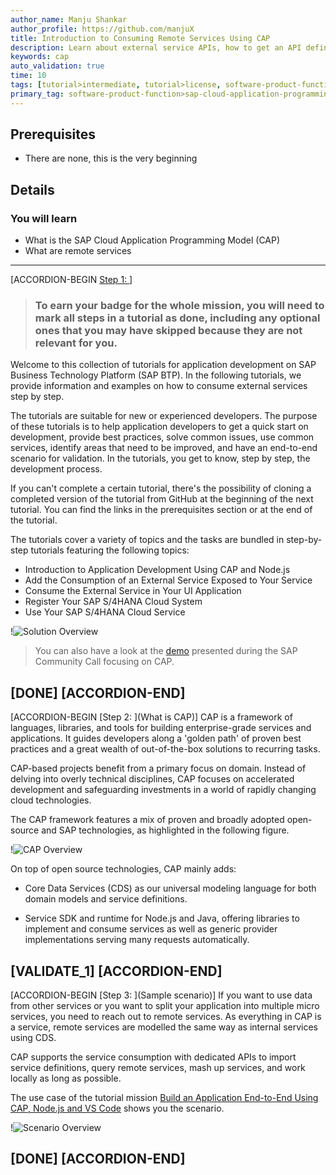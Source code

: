 ```yaml
---
author_name: Manju Shankar
author_profile: https://github.com/manjuX
title: Introduction to Consuming Remote Services Using CAP
description: Learn about external service APIs, how to get an API definition from the SAP API Business Hub, and how to import an API definition to your project.
keywords: cap
auto_validation: true
time: 10
tags: [tutorial>intermediate, tutorial>license, software-product-function>sap-cloud-application-programming-model, programming-tool>node-js, software-product>sap-business-technology-platform, software-product>sap-api-management, software-product>sap-hana-cloud, products>sap-s-4hana-cloud]
primary_tag: software-product-function>sap-cloud-application-programming-model
---
```


## Prerequisites
 - There are none, this is the very beginning

## Details
### You will learn
 - What is the SAP Cloud Application Programming Model (CAP)
 - What are remote services

---

[ACCORDION-BEGIN [Step 1: ](Overview)]
> ### To earn your badge for the whole mission, you will need to mark all steps in a tutorial as done, including any optional ones that you may have skipped because they are not relevant for you.

Welcome to this collection of tutorials for application development on SAP Business Technology Platform (SAP BTP). In the following tutorials, we provide information and examples on how to consume external services step by step.

The tutorials are suitable for new or experienced developers. The purpose of these tutorials is to help application developers to get a quick start on development, provide best practices, solve common issues, use common services, identify areas that need to be improved, and have an end-to-end scenario for validation. In the tutorials, you get to know, step by step, the development process.

If you can't complete a certain tutorial, there's the possibility of cloning a completed version of the tutorial from GitHub at the beginning of the next tutorial. You can find the links in the prerequisites section or at the end of the tutorial.

The tutorials cover a variety of topics and the tasks are bundled in step-by-step tutorials featuring the following topics:

- Introduction to Application Development Using CAP and Node.js
- Add the Consumption of an External Service Exposed to Your Service
- Consume the External Service in Your UI Application
- Register Your SAP S/4HANA Cloud System
- Use Your SAP S/4HANA Cloud Service

!![Solution Overview](solution_overview.png)

> You can also have a look at the [demo](https://youtu.be/OQVUkCs7mzY?t=1819) presented during the SAP Community Call focusing on CAP.



[DONE]
[ACCORDION-END]
---
[ACCORDION-BEGIN [Step 2: ](What is CAP)]
CAP is a framework of languages, libraries, and tools for building enterprise-grade services and applications. It guides developers along a 'golden path' of proven best practices and a great wealth of out-of-the-box solutions to recurring tasks.

CAP-based projects benefit from a primary focus on domain. Instead of delving into overly technical disciplines, CAP focuses on accelerated development and safeguarding investments in a world of rapidly changing cloud technologies.

The CAP framework features a mix of proven and broadly adopted open-source and SAP technologies, as highlighted in the following figure.

!![CAP Overview](cap_overview.png)

On top of open source technologies, CAP mainly adds:

- Core Data Services (CDS) as our universal modeling language for both domain models and service definitions.

- Service SDK and runtime for Node.js and Java, offering libraries to implement and consume services as well as generic provider implementations serving many requests automatically.

[VALIDATE_1]
[ACCORDION-END]
---
[ACCORDION-BEGIN [Step 3: ](Sample scenario)]
If you want to use data from other services or you want to split your application into multiple micro services, you need to reach out to remote services. As everything in CAP is a service, remote services are modelled the same way as internal services using CDS.

CAP supports the service consumption with dedicated APIs to import service definitions, query remote services, mash up services, and work locally as long as possible.

The use case of the tutorial mission [Build an Application End-to-End Using CAP, Node.js and VS Code](mission.btp-application-cap-e2e) shows you the scenario.

!![Scenario Overview](ext-service-scenario.png)

[DONE]
[ACCORDION-END]
---